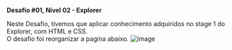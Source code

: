 <strong> Desafio #01, Nível 02 - Explorer </strong>


Neste Desafio, tivemos que aplicar conhecimento adquiridos no stage 1 do Explorer, com HTML e CSS.
<br>
O desafio foi reorganizar a pagina abaixo.
![image](https://user-images.githubusercontent.com/107070684/176113504-d239c63c-6e8a-4ddb-96d5-08771a938bcd.png)
